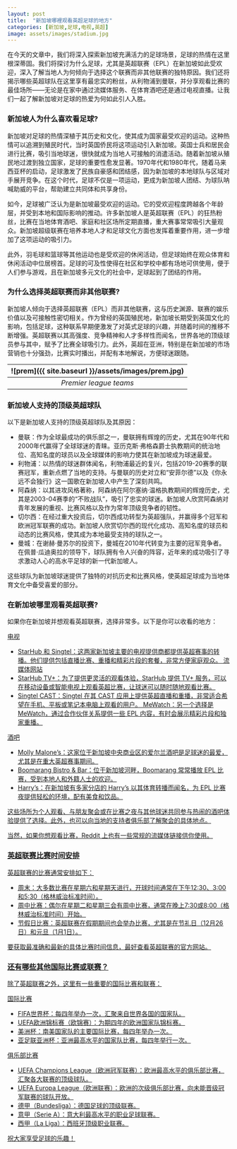 ```yaml
---
layout: post
title:  "新加坡哪裡观看英超足球的地方"
categories: [新加坡,足球,电视,英超]
image: assets/images/stadium.jpg
---
```

在今天的文章中，我们将深入探索新加坡充满活力的足球场景，足球的热情在这里根深蒂固。我们将探讨为什么足球，尤其是英超联赛（EPL）在新加坡如此受欢迎，深入了解当地人为何倾向于选择这个联赛而非其他联赛的独特原因。我们还将揭示哪些英超球队在这里享有最忠实的粉丝，从利物浦到曼联，并分享观看比赛的最佳场所——无论是在家中通过流媒体服务、在体育酒吧还是通过电视直播。让我们一起了解新加坡对足球的热爱为何如此引人入胜。

### 新加坡人为什么喜欢看足球?

新加坡对足球的热情深植于其历史和文化，使其成为国家最受欢迎的运动。这种热情可以追溯到殖民时代，当时英国侨民将这项运动引入新加坡。英国士兵和居民会进行比赛，吸引当地球迷，很快就成为当地人可接触的消遣活动。随着新加坡从殖民地过渡到独立国家，足球的重要性愈发显著。1970年代和1980年代，随着马来西亚杯的启动，足球激发了民族自豪感和团结感，因为新加坡的本地球队与区域对手展开竞争。在这个时代，足球不仅是一项运动，更成为新加坡人团结、为球队呐喊助威的平台，帮助建立共同体和共享身份。

如今，足球被广泛认为是新加坡最受欢迎的运动。它的受欢迎程度跨越各个年龄层，并受到本地和国际影响的推动。许多新加坡人是英超联赛（EPL）的狂热粉丝，比赛在当地体育酒吧、家庭和社区场所定期直播，重大赛事常常吸引大量观众。新加坡超级联赛在培养本地人才和足球文化方面也发挥着重要作用，进一步增加了这项运动的吸引力。

此外，羽毛球和篮球等其他运动也是受欢迎的休闲活动，但足球始终在观众体育和休闲活动中位居榜首。足球的可及性使得在社区和学校中都有场地可供使用，便于人们参与游戏，且在新加坡多元文化的社会中，足球起到了团结的作用。

### 为什么选择英超联赛而非其他联赛?

新加坡人倾向于选择英超联赛（EPL）而非其他联赛，这与历史渊源、联赛的娱乐价值以及可接触性密切相关。作为曾经的英国殖民地，新加坡长期受到英国文化的影响，包括足球，这种联系早期便激发了对英式足球的兴趣，并随着时间的推移不断增强。英超联赛以其高强度、竞争精神和人才多样性而闻名，世界各地的顶级球员参与其中，赋予了比赛全球吸引力。此外，英超在亚洲，特别是在新加坡的市场营销也十分强劲，比赛实时播出，并配有本地解说，方便球迷跟随。

| ![prem]({{ site.baseurl }}/assets/images/prem.jpg)
|:--:| 
|  *Premier league teams*  |

### 新加坡人支持的顶级英超球队

以下是新加坡人支持的顶级英超球队及其原因：

+ 曼联：作为全球最成功的俱乐部之一，曼联拥有辉煌的历史，尤其在90年代和2000年代赢得了全球球迷的青睐。亚历克斯·弗格森爵士执教期间的统治地位、高知名度的球员以及全球媒体的影响力使其在新加坡成为球迷最爱。
+ 利物浦：以热情的球迷群体闻名，利物浦最近的复兴，包括2019-20赛季的联赛冠军，重新点燃了当地的支持。与曼联的历史对立和“安菲尔德”以及《你永远不会独行》这一国歌在新加坡人中产生了深刻共鸣。
+ 阿森纳：以其进攻风格著称，阿森纳在阿尔塞纳·温格执教期间的辉煌历史，尤其是2003-04赛季的“不败战队”，吸引了忠实的球迷。新加坡人欣赏阿森纳对青年发展的重视、比赛风格以及作为常年顶级竞争者的韧性。
+ 切尔西：在经过重大投资后，切尔西成功转型为英超强队，并赢得多个冠军和欧洲冠军联赛的成功。新加坡人欣赏切尔西的现代化成功、高知名度的球员和动态的比赛风格，使其成为本地最受支持的球队之一。
+ 曼城：在谢赫·曼苏尔的投资下，曼城在2010年代转变为主要的冠军竞争者。在佩普·瓜迪奥拉的领导下，球队拥有令人兴奋的阵容，近年来的成功吸引了寻求激动人心的高水平足球的新一代新加坡人。

这些球队为新加坡球迷提供了独特的对抗历史和比赛风格，使英超足球成为当地体育文化中备受喜爱的部分。

### 在新加坡哪里观看英超联赛?

如果你在新加坡并想观看英超联赛，选择非常多。以下是你可以收看的地方：

<u>电视<u>
+ StarHub 和 Singtel：这两家新加坡主要的电视提供商都提供英超赛事的转播。他们提供包括直播比赛、重播和精彩片段的套餐，非常方便家庭观众。
流媒体网站
+ StarHub TV+：为了提供更灵活的观看体验，StarHub 提供 TV+ 服务，可以在移动设备或智能电视上观看英超比赛，让球迷可以随时随地观看比赛。
+ Singtel CAST：Singtel 在其 CAST 应用上提供英超直播和重播，非常适合希望在手机、平板或笔记本电脑上观看的用户。
MeWatch：另一个选择是 MeWatch，通过合作伙伴关系提供一些 EPL 内容，有时会展示精彩片段和独家重播。

<u>酒吧<u>
+ Molly Malone’s：这家位于新加坡中央商业区的爱尔兰酒吧是足球迷的最爱，尤其是在重大英超赛事期间。
+ Boomarang Bistro & Bar：位于新加坡河畔，Boomarang 常常播放 EPL 比赛，受到本地人和外籍人士的欢迎。
+ Harry’s：在新加坡有多家分店的 Harry’s 以其体育转播而闻名，为 EPL 比赛夜提供轻松的环境，配有美食和饮品。

这些场所为个人观看、与朋友聚会或在比赛之夜与其他球迷共同参与热闹的酒吧体验提供了选择。此外，也可以向当地的支持者俱乐部了解聚会的具体地点。

当然，如果你想观看比赛，Reddit 上也有一些常规的流媒体链接供你使用。

### 英超联赛比赛时间安排

英超联赛的比赛通常安排如下：
+ 周末：大多数比赛在星期六和星期天进行，开球时间通常在下午12:30、3:00和5:30（格林威治标准时间）。
+ 周中比赛：偶尔在星期二和星期三会有周中比赛，通常在晚上7:30或8:00（格林威治标准时间）开始。
+ 节假日比赛：英超联赛在假期期间也会举办比赛，尤其是在节礼日（12月26日）和元旦（1月1日）。

要获取最准确和最新的具体比赛时间信息，最好查看英超联赛的官方网站。

### 还有哪些其他国际比赛或联赛？

除了英超联赛之外，这里有一些重要的国际比赛和联赛：

<u>国际比赛<u>

+ FIFA世界杯：每四年举办一次，汇聚来自世界各国的国家队。
+ UEFA欧洲锦标赛（欧锦赛）：为期四年的欧洲国家队锦标赛。
+ 美洲杯：南美国家队的主要国际比赛，每四年举办一次。
+ 亚足联亚洲杯：亚洲最高水平的国家队比赛，每四年举行一次。

<u>俱乐部比赛<u>

+ UEFA Champions League（欧洲冠军联赛）：欧洲最高水平的俱乐部比赛，汇聚各大联赛的顶级球队。
+ UEFA Europa League（欧洲联赛）：欧洲的次级俱乐部比赛，向未能晋级冠军联赛的球队开放。
+ 德甲（Bundesliga）：德国足球的顶级联赛。
+ 意甲（Serie A）：意大利最高水平的职业足球联赛。
+ 西甲（La Liga）：西班牙顶级职业联赛。

祝大家享受足球的乐趣！

